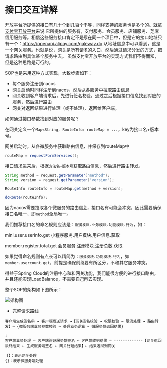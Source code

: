 # 接口交互详解

开放平台所提供的接口有几十个到几百个不等，同样支持的服务也是多个的。就拿[支付宝开放平台](https://docs.open.alipay.com/api)来说
它所提供的服务有，支付服务、会员服务、店铺服务、芝麻信用服务等。相信这些服务接口肯定不是写在同一个项目中，但是它的接口地址只有一个：https://openapi.alipay.com/gateway.do
从地址信息中可以看到，这是一个网关服务。也就是说，网关是所有请求的入口，然后通过请求分发的方式，把请求路由到具体某个服务中去。
虽然支付宝开放平台的实现方式我们不得而知，但是这种思路是可行的。

SOP也是采用这种方式实现，大致步骤如下：

- 每个服务注册到nacos
- 网关启动时同样注册到nacos，然后从各服务中拉取路由信息
- 网关收到客户端请求后，先进行签名校验，通过之后根据接口信息找到对应的服务，然后进行路由
- 网关对返回结果进行处理（或不处理），返回给客户端。

如何通过接口参数找到对应的服务呢？

在网关定义一个`Map<String, RouteInfo> routeMap = ...`，key为接口名+版本号。

网关启动时，从各微服务中获取路由信息，并保存到routeMap中

```java
routeMap = requestFormServices();
```

接口请求进来后，根据`方法名+版本号`获取路由信息，然后进行路由转发。

```java
String method = request.getParameter("method");
String version = request.getParameter("version");

RouteInfo routeInfo = routeMap.get(method + version);

doRoute(routeInfo);
```

因为nacos需要拉取各个微服务的路由信息，接口名有可能会冲突，因此需要确保接口名唯一，即`method`全局唯一。

我们推荐接口名的命名规则应该是：`服务模块.业务模块.功能模块.行为`，如：

mini.user.userinfo.get  小程序服务.用户模块.用户信息.获取

member.register.total.get 会员服务.注册模块.注册总数.获取

如果觉得命名规则有点长可以精简为：`服务模块.功能模块.行为`，如`member.usercount.get`，前提是确保前缀要有所区分，不和其它服务冲突。

得益于Spring Cloud的注册中心和和网关功能，我们能很方便的进行接口路由，并且还能实现LoadBalance，不需要自己再去实现。

整个SOP的架构如下图所示：

![架构图](https://images.gitee.com/uploads/images/2019/1227/145216_c9b45109_332975.png "sop2.png")

- 完整请求路线

```
客户端生成签名串 → 客户端发送请求 →【网关签名校验 → 权限校验 → 限流处理 → 路由转发】→ {微服务端业务参数校验 → 处理业务逻辑 → 微服务端返回结果}
                                                                                                                     ↓
客户端业务处理 ← 客户端验证服务端签名 ← 客户端收到结果 ← -------------【网关返回最终结果 ← 生成服务端签名 ← 网关处理结果】← 结果返回到网关   

【】：表示网关处理  
{}：表示微服务端处理                                     
```